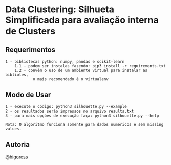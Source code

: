 # Data Clustering: Silhueta Simplificada para avaliação interna de Clusters

## Requerimentos
    1 - bibliotecas python: numpy, pandas e scikit-learn
        1.1 - podem ser instalas fazendo: pip3 install -r requirements.txt
        1.2 - convém o uso de um ambiente virtual para instalar as bibliotes,
                o mais recomendado é o virtualenv

## Modo de Usar
    1 - execute o código: python3 silhouette.py --example
    2 - os resultados serão impressos no arquivo results.txt
    3 - para mais opções de execução faça: python3 silhouette.py --help
    
    Nota: O algoritmo funciona somente para dados numéricos e sem missing values.


## Autoria
[@higoress](www.github.com/higoress)